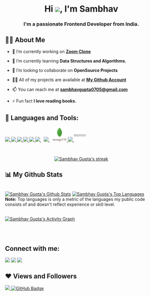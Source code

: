 <h1 align="center">Hi <img src="https://raw.githubusercontent.com/MartinHeinz/MartinHeinz/master/wave.gif" width="30px">, I'm Sambhav</h1>
<h3 align="center">I'm a passionate Frontend Developer from India.</h3>


## 🙋‍♂️ About Me

- 🔭 I’m currently working on **[Zoom Clone](https://github.com/sambhavgupta0705/Zoom-Clone)**

- 🌱 I’m currently learning **Data Structures and Algorithms.**

- 👯 I’m looking to collaborate on **OpenSource Projects**

- 👨‍💻 All of my projects are available at **[My Github Account](https://github.com/sambhavgupta0705)**

- 📫 You can reach me at **sambhavgupta0705@gmail.com**

- ⚡ Fun fact **I love reading books.**

## 🚀 Languages and Tools:

<p align="left"> 
    <a href="https://reactjs.org/" target="_blank"> <img src="https://img.icons8.com/color/48/000000/react-native.png"/> </a>
    <a href="https://developer.mozilla.org/en-US/docs/Web/JavaScript" target="_blank"> <img src="https://img.icons8.com/color/48/000000/javascript.png"/> </a> 
    <a href="https://www.w3.org/html/" target="_blank"> <img src="https://img.icons8.com/color/48/000000/html-5.png"/> </a> 
    <a href="https://www.w3schools.com/css/" target="_blank"> <img src="https://img.icons8.com/color/48/000000/css3.png"/> </a> 
    <a href="https://www.python.org" target="_blank"> <img src="https://img.icons8.com/color/48/000000/python.png"/> </a> 
    <a style="padding-right:8px;" href="https://nodejs.org" target="_blank"> <img src="https://img.icons8.com/color/48/000000/nodejs.png"/> </a> 
    <a style="padding-right:8px;" href="https://www.mysql.com/" target="_blank"> <img src="https://img.icons8.com/fluent/50/000000/mysql-logo.png"/> </a>
    <a href="https://www.mongodb.com/" target="_blank"> <img src="https://raw.githubusercontent.com/devicons/devicon/master/icons/mongodb/mongodb-original-wordmark.svg" alt="mongodb" width="48" height="48"/> </a> 
    <a href="https://git-scm.com/" target="_blank"> <img src="https://img.icons8.com/color/48/000000/git.png"/> </a> 
    <a href="https://expressjs.com" target="_blank"> <img src="https://raw.githubusercontent.com/devicons/devicon/master/icons/express/express-original-wordmark.svg" alt="express" width="40" height="40"/> </a>
</p>

<br/>

<p align="center">
    <a href="https://github.com/sambhavgupta0705/github-readme-streak-stats">
        <img title="🔥 Get streak stats for your profile at git.io/streak-stats" alt="Sambhav Gupta's streak" src="https://github-readme-streak-stats.herokuapp.com/?user=sambhavgupta0705&theme=black-ice&hide_border=true&stroke=0000&background=060A0CD0"/>
    </a>
</p>

## 📊 My Github Stats

  <br/>
    <a href="https://github.com/sambhavgupta0705/github-readme-stats"><img alt="Sambhav Gupta's Github Stats" src="https://github-readme-stats.vercel.app/api?username=sambhavgupta0705&show_icons=true&count_private=true&theme=react&hide_border=true&bg_color=0D1117" /></a>
  <a href="https://github.com/sambhavgupta0705/github-readme-stats"><img alt="Sambhav Gupta's Top Languages" src="https://github-readme-stats.vercel.app/api/top-langs/?username=sambhavgupta0705&langs_count=8&count_private=true&layout=compact&theme=react&hide_border=true&bg_color=0D1117" /></a>
  <br/>
  <b>Note:</b> Top languages is only a metric of the languages my public code consists of and doesn't reflect experience or skill level.


<br/>
<br/>

<a href="https://github.com/sambhavgupta0705/github-readme-activity-graph"><img alt="Sambhav Gupta's Activity Graph" src="https://activity-graph.herokuapp.com/graph?username=sambhavgupta0705&bg_color=0D1117&color=5BCDEC&line=5BCDEC&point=FFFFFF&hide_border=true" /></a>

<br/>
<br/>

## Connect with me:
<p align="left">

<a href = "https://www.linkedin.com/in/sambhavgupta0705/"><img src="https://img.icons8.com/fluent/48/000000/linkedin.png"/></a>
<a href = "https://twitter.com/sambhavgupta75"><img src="https://img.icons8.com/fluent/48/000000/twitter.png"/></a>
<a href = "https://www.instagram.com/owlsam07/"><img src="https://img.icons8.com/fluent/48/000000/instagram-new.png"/></a>


</p>

## ❤ Views and Followers
<a href="https://github.com/Meghna-DAS/github-profile-views-counter">
    <img src="https://komarev.com/ghpvc/?username=sambhavgupta0705">
</a>
<a href="https://github.com/sambhavgupta0705?tab=followers"><img src="https://img.shields.io/github/followers/sambhavgupta0705?label=Followers&style=social" alt="GitHub Badge"></a>
